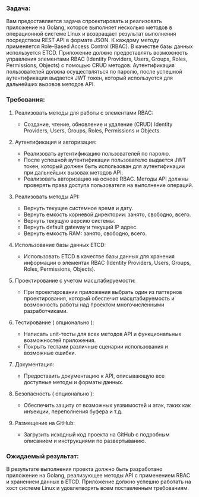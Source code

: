 ### Задача:
Вам предоставляется задача спроектировать и реализовать приложение на Golang, которое выполняет несколько методов в 
операционной системе Linux и возвращает результат выполнения посредством REST API в формате JSON. К каждому методу 
применяется Role-Based Access Control (RBAC). В качестве базы данных используется ETCD. Приложение должно предоставлять 
возможность управления элементами RBAC (Identity Providers, Users, Groups, Roles, Permissions, Objects) с помощью CRUD 
методов. Аутентификация пользователей должна осуществляться по паролю, после успешной аутентификации выдается JWT токен, 
который используется для дальнейших вызовов методов API.

### Требования:

1. Реализовать методы для работы с элементами RBAC:
    - Создание, чтение, обновление и удаление (CRUD) Identity Providers, Users, Groups, Roles, Permissions и Objects.

2. Аутентификация и авторизация:
    - Реализовать аутентификацию пользователей по паролю.
    - После успешной аутентификации пользователю выдается JWT токен, который должен быть использован для аутентификации при дальнейших вызовах методов API.
    - Реализовать авторизацию на основе RBAC. Методы API должны проверять права доступа пользователя на выполнение операций.

3. Реализовать методы API:
   - Вернуть текущее системное время и дату.
   - Вернуть емкость корневой директории: занято, свободно, всего.
   - Вернуть текущую версию системы.
   - Вернуть default gateway и текущий IP адрес.
   - Вернуть емкость RAM: занято, свободно, всего.

4. Использование базы данных ETCD:
    - Использовать ETCD в качестве базы данных для хранения информации о элементах RBAC (Identity Providers, Users, Groups, Roles, Permissions, Objects).

5. Проектирование с учетом масштабируемости:
    - При проектировании приложения выбрать один из паттернов проектирования, который обеспечит масштабируемость и возможность работы над проектом многочисленными разработчиками.

6. Тестирование ( опционально ):
    - Написать unit-тесты для всех методов API и функциональных возможностей приложения.
    - Покрыть тестами различные сценарии использования и возможные ошибки.

7. Документация:
    - Предоставить документацию к API, описывающую все доступные методы и форматы данных.

8. Безопасность ( опционально ):
    - Обеспечить защиту от возможных уязвимостей и атак, таких как инъекции, переполнения буфера и т.д.

9. Размещение на GitHub:
    - Загрузить исходный код проекта на GitHub с подробным описанием и инструкциями по развертыванию.

### Ожидаемый результат:
В результате выполнения проекта должно быть разработано приложение на Golang, реализующее методы API с применением RBAC и хранением данных в ETCD. Приложение должно успешно работать на хост системе Linux и удовлетворять всем поставленным требованиям.
